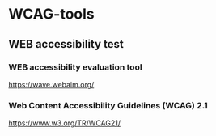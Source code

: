 # WCAG-tools

## WEB accessibility test

### WEB accessibility evaluation tool
https://wave.webaim.org/

### Web Content Accessibility Guidelines (WCAG) 2.1
https://www.w3.org/TR/WCAG21/
